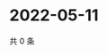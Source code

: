 # 2022-05-11

共 0 条

<!-- BEGIN WEIBO -->
<!-- 最后更新时间 Wed May 11 2022 22:12:51 GMT+0800 (China Standard Time) -->

<!-- END WEIBO -->
